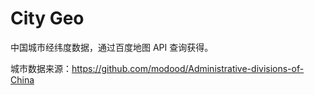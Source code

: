 # City Geo

中国城市经纬度数据，通过百度地图 API 查询获得。

城市数据来源：https://github.com/modood/Administrative-divisions-of-China